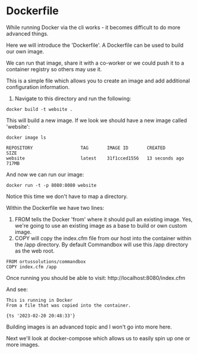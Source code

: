# Dockerfile

While running Docker via the cli works - it becomes difficult to do more advanced things.

Here we will introduce the 'Dockerfile'.  A Dockerfile can be used to build our own image.

We can run that image, share it with a co-worker or we could push it to a container registry so others may use it.

This is a simple file which allows you to create an image and add additional configuration information.


1. Navigate to this directory and run the following:


```
docker build -t website .
```

This will build a new image. If we look we should have a new image called 'website':

```
docker image ls

REPOSITORY                  TAG       IMAGE ID       CREATED          SIZE
website                     latest    31f1cced1556   13 seconds ago   717MB
```

And now we can run our image:

```
docker run -t -p 8080:8080 website
```

Notice this time we don't have to map a directory.  

Within the Dockerfile we have two lines:

1. FROM tells the Docker 'from' where it should pull an existing image.  Yes, we're going to use an existing image as a base to build or own custom image.
2. COPY will copy the index.cfm file from our host into the container within the /app directory. By default Commandbox will use this /app directory as the web root.

```
FROM ortussolutions/commandbox
COPY index.cfm /app
```

Once running you should be able to visit: http://localhost:8080/index.cfm

And see:

```
This is running in Docker
From a file that was copied into the container.

{ts '2023-02-20 20:48:33'}
```

Building images is an advanced topic and I won't go into more here.

Next we'll look at docker-compose which allows us to easily spin up one or more images.
